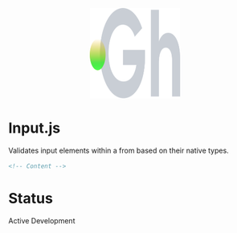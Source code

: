 <p align="center">
  <img width="180" height="180" src="https://github.com/terrainagency/ghost/blob/main/assets/logo.svg" alt="Ghost: Agnostic GSAP and Tailwind Framework">
</p>

# Input.js
Validates input elements within a from based on their native types.

```html
<!-- Content -->
```

# Status
Active Development